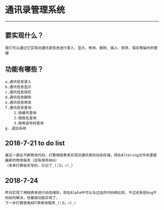 # 通讯录管理系统

------
## 要实现什么？

    我们可以通过它实现对通讯录信息进行录入、显示、修改、删除、插入、排序、保存等操作的管理
    
## 功能有哪些？

    a.通讯信息录入
    b.通讯信息显示
    c.通讯信息保存
    d.通讯信息删除
    e.通讯信息修改
    f.通讯信息查询
        1.按编号查询
        2.按姓名查询
        3.按电话号码查询
    g. 退出系统

## 2018-7-21 to do list
    最近一直在不断修改代码，打算用链表来实现对通讯录的动态存储，现在Altering文件夹里是最新的修改版本（还有很多BUG）
    （本来打算前天写的，忘记了_(¦3」∠)_）
## 2018-7-24
    昨日实现了用链表来进行动态储存，现在Alpha中可以与过去的代码相比较，不过还有些bug不知如何解决，但基础功能实现了，
    下一步打算使用ADT来修改程序_(¦3」∠)_）
